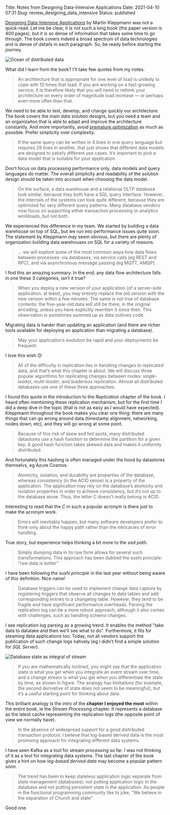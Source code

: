 Title: Notes from Designing Data-Intensive Applications
Date: 2021-04-10 07:31
Slug: review_designing_data_intensive
Status: published

[Designing Data-Intensive Applications](https://dataintensive.net/) by Martin Kleppmann was not a quick-read. Let me be clear, it is not such a long book (the paper version is 400 pages), but it is so dense of information that takes some time to go through. The book covers indeed a broad spectrum of data technologies and is dense of details in each paragraph. So, be ready before starting the journey.

![Ocean of distributed data]({static}/images/data_map_600.jpg)

What did I learn from the book? I'll take few quotes from my notes.

> An architecture that is appropriate for one level of load is unlikely to cope with 10 times that load. If you are working on a fast-growing service, it is therefore likely that you will need to rethink your architecture on every order of magnitude load increase — or perhaps even more often than that.

We need to be able to test, develop, and change quickly our architecture. The book covers the main data solution designs, but you need a team and an organizaiton that is able to adapt and improve the architecture constantly. And more importantly, avoid [premature optimization](http://wiki.c2.com/?PrematureOptimization) as much as possible. Prefer simplicity over complexity.

> If the same query can be written in 4 lines in one query language but requires 29 lines in another, that just shows that different data models are designed to satisfy different use cases. It’s important to pick a data model that is suitable for your application.

Don't focus on data processing performance only, data models and query languages do matter. The overall simplicity and readability of the solution design should be taken into account when choosing the data model.

> On the surface, a data warehouse and a relational OLTP database look similar, because they both have a SQL query interface. However, the internals of the systems can look quite different, because they are optimized for very different query patterns. Many database vendors now focus on supporting either transaction processing or analytics workloads, but not both.

We experienced this difference in my team. We started by building a data warehouse on top of SQL, but we run into performance issues quite soon. The statement by Kleppmann may seem obvious, but there are plenty of organization building data warehouses on SQL for a variety of reasons.

> ... we will explore some of the most common ways how data flows between processes: via databases,  via service calls (eg REST and RPC), and via asynchronous message passing (eg MQTT, AMQP).

I find this an amazing summary. In the end, any data flow architecture falls in one these 3 categories, isn't it true?

> When you deploy a new version of your application (of a server-side application, at least), you may entirely replace the old version with the new version within a few minutes. The same is not true of database contents: the five-year-old data will still be there, in the original encoding, unless you have explicitly rewritten it since then. This observation is sometimes summed up as data outlives code.

Migrating data is harder than updating an application (and there are richer tools available for deploying an application than migrating a database).

> May your application’s evolution be rapid and your deployments be frequent.

I love this wish 😊

> All of the difficulty in replication lies in handling changes to replicated data, and that’s what this chapter is about. We will discuss three popular algorithms for replicating changes between nodes: _single-leader_, _multi-leader_, and _leaderless replication_. Almost all distributed databases use one of these three approaches.

I found this quote in the introduction to the _Replication_ chapter of the book. I heard often mentioning these replication mechanism, but for the first time I did a deep dive in the topic (that is not as easy as I would have expected). Kleppmann throughout the book makes you clear one thing: there are many things that can go wrong around data (timestamp alignment, networking, nodes down, etc), and they will go wrong at some point.

> Because of this risk of skew and hot spots, many distributed datastores use a hash function to determine the partition for a given key. A good hash function takes skewed data and makes it uniformly distributed.

And fortunately this hashing is often managed under the hood by datastores themselvs, eg Azure Cosmos.

> Atomicity, isolation, and durability are properties of the database, whereas consistency (in the ACID sense) is a property of the application. The application may rely on the database’s atomicity and isolation properties in order to achieve consistency, but it’s not up to the database alone. Thus, the letter C doesn’t really belong in ACID.

Interesting to read that the _C_ in such a popular acronym is there just to make the acronym work.

> Errors will inevitably happen, but many software developers prefer to think only about the happy path rather than the intricacies of error handling.

True story, but experience helps thinking a bit more to the _sad path_.

> Simply dumping data in its raw form allows for several such transformations. This approach has been dubbed the sushi principle: "raw data is better"

I have been following the _sushi principle_ in the last year without being aware of this definition. Nice name!

> Database triggers can be used to implement change data capture by registering triggers that observe all changes to data tables and add corresponding entries to a changelog table. However, they tend to be fragile and have significant performance overheads. Parsing the replication log can be a more robust approach, although it also comes with challenges, such as handling schema changes.

I see replication log parsing as a growing trend. It enables the method "take data to datalake and then we'll see what to do". Furthermore, it fits for steaming data applications too. Today, not all vendors support the publication of such change logs natively (eg I didn't find a simple solution for _SQL Server_).

![Database state as integral of stream]({static}/images/state_as_integral_of_stream_600.png)

> If you are mathematically inclined, you might say that the application state is what you get when you integrate an event stream over time, and a change stream is what you get when you differentiate the state by time, as shown in figure. The analogy has limitations (for example, the second derivative of state does not seem to be meaningful), but it’s a useful starting point for thinking about data.

This brilliant analogy is the intro of the **chapter I enjoyed the most** within the entire book, ie the _Stream Processing_ chapter. It represents a database as the latest cache representing the replication logs (the opposite point of view we normally have).

>  In the absence of widespread support for a good distributed transaction protocol, I believe that log-based derived data is the most promising approach for integrating different data systems.

I have seen Kafka as a tool for stream processing so far. I was not thinking of it as a tool for integrating data systems. The last chapter of the book gives a hint on how _log-based derived data_ may become a popular pattern soon.

> The trend has been to keep stateless application logic separate from state management (databases): not putting application logic in the database and not putting persistent state in the application. As people in the functional programming community like to joke, "We believe in the separation of Church and state"

Good one.
